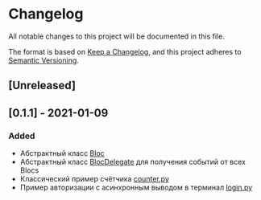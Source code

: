 # Changelog
All notable changes to this project will be documented in this file.

The format is based on [Keep a Changelog](https://keepachangelog.com/en/1.0.0/),
and this project adheres to [Semantic Versioning](https://semver.org/spec/v2.0.0.html).

## [Unreleased]

## [0.1.1] - 2021-01-09    

### Added    
- Абстрактный класс [Bloc](./bloc/_bloc/bloc.py)   
- Абстрактный класс [BlocDelegate](./bloc/_bloc/bloc_delegate.py) для получения событий от всех Blocs    
- Классический пример счётчика [counter.py](./example/counter.py)    
- Пример авторизации с асинхронным выводом в терминал [login.py](./example/login.py)    